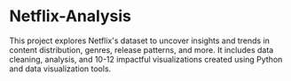 # Netflix-Analysis
This project explores Netflix's dataset to uncover insights and trends in content distribution, genres, release patterns, and more. It includes data cleaning, analysis, and 10-12 impactful visualizations created using Python and data visualization tools.
